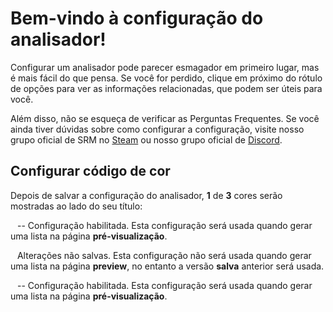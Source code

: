 # Bem-vindo à configuração do analisador!

Configurar um analisador pode parecer esmagador em primeiro lugar, mas é mais fácil do que pensa. Se você for perdido, clique em <span class="infoIcon" style="top: 0.15em;"></span> próximo do rótulo de opções para ver as informações relacionadas, que podem ser úteis para você.

Além disso, não se esqueça de verificar as Perguntas Frequentes. Se você ainda tiver dúvidas sobre como configurar a configuração, visite nosso grupo oficial de SRM no [Steam](http://steamcommunity.com/groups/steamrommanager) ou nosso grupo oficial de [Discord](https://discord.gg/bnSVJrz).

## Configurar código de cor

Depois de salvar a configuração do analisador, **1** de **3** cores serão mostradas ao lado do seu título:

<span style="margin-bottom: 0.05em;display: inline-block;border-radius: 50%;width: 0.5em;height: 0.5em;background-color: var(--color-nav-link-enabled)"></span> -- Configuração habilitada. Esta configuração será usada quando gerar uma lista na página **pré-visualização**.

<span style="margin-bottom: 0.05em;display: inline-block;border-radius: 50%;width: 0.5em;height: 0.5em;background-color: var(--color-nav-link-unsaved)"></span> Alterações não salvas. Esta configuração não será usada quando gerar uma lista na página **preview**, no entanto a versão **salva** anterior será usada.

<span style="margin-bottom: 0.05em;display: inline-block;border-radius: 50%;width: 0.5em;height: 0.5em;background-color: var(--color-nav-link-disabled)"></span> -- Configuração habilitada. Esta configuração será usada quando gerar uma lista na página **pré-visualização**.
